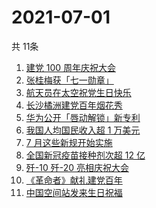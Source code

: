 # 2021-07-01
  共 11条

  <!-- BEGIN -->
  <!-- 最后更新时间:Thu Jul 01 2021 03:11:43 GMT+0000 (Coordinated Universal Time) -->
  1. [建党 100 周年庆祝大会](https://www.zhihu.com/search?q=庆祝大会)
1. [张桂梅获「七一勋章」](https://www.zhihu.com/search?q=张桂梅)
1. [航天员在太空祝党生日快乐](https://www.zhihu.com/search?q=中国空间站)
1. [长沙橘洲建党百年烟花秀](https://www.zhihu.com/search?q=长沙烟花秀)
1. [华为公开「唇动解锁」新专利](https://www.zhihu.com/search?q=唇动解锁)
1. [我国人均国民收入超 1 万美元](https://www.zhihu.com/search?q=人均国民收入)
1. [7 月这些新规开始实施](https://www.zhihu.com/search?q=新规)
1. [全国新冠疫苗接种剂次超 12 亿](https://www.zhihu.com/search?q=新冠疫苗接种)
1. [歼-10 歼-20 亮相庆祝大会](https://www.zhihu.com/search?q=歼20)
1. [《革命者》献礼建党百年](https://www.zhihu.com/search?q=革命者)
1. [中国空间站发来生日祝福](https://www.zhihu.com/search?q=空间站)
  <!-- END -->
  